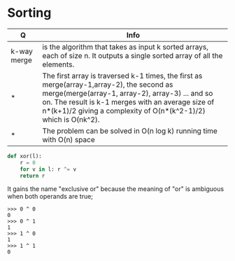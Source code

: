  # Sorting
Q | Info 
--- | ---
 k-way merge|is the algorithm that takes as input k sorted arrays, each of size n. It outputs a single sorted array of all the elements.
 *|The first array is traversed k-1 times, the first as merge(array-1,array-2), the second as merge(merge(array-1, array-2), array-3) ... and so on. The result is k-1 merges with an average size of n*(k+1)/2 giving a complexity of O(n*(k^2-1)/2) which is O(nk^2).
 *|The problem can be solved in O(n log k) running time with O(n) space

```Python
def xor(l):
    r = 0
    for v in l: r ^= v
    return r
```
It gains the name "exclusive or" because the meaning of "or" is ambiguous when both operands are true;
```
>>> 0 ^ 0
0
>>> 0 ^ 1
1
>>> 1 ^ 0
1
>>> 1 ^ 1
0
```
